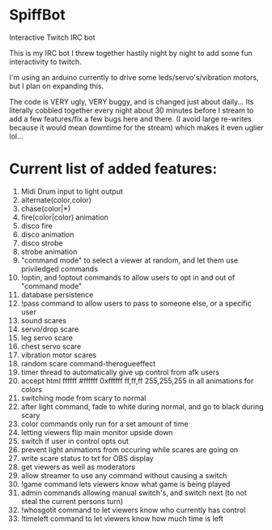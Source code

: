 SpiffBot
========

Interactive Twitch IRC bot

This is my IRC bot I threw together hastily night by night to add some fun interactivity to twitch.

I'm using an arduino currently to drive some leds/servo's/vibration motors, but I plan on expanding this.

The code is VERY ugly, VERY buggy, and is changed just about daily... Its literally cobbled together every night about 30 minutes before I stream to add a few features/fix a few bugs here and there. (I avoid large re-writes because it would mean downtime for the stream) which makes it even uglier lol...

<h1>Current list of added features:</h1>
<ol>
<li>Midi Drum input to light output</li>
<li>alternate(color,color)</li>
<li>chase(color|*)</li>
<li>fire(color|color) animation</li>
<li>disco fire</li>
<li>disco animation</li>
<li>disco strobe</li>
<li>strobe animation</li>
<li>"command mode" to select a viewer at random, and let them use priviledged commands</li>
<li>!optin, and !optout commands to allow users to opt in and out of "command mode"</li>
<li>database persistence</li>
<li>!pass command to allow users to pass to someone else, or a specific user</li>
<li>sound scares</li>
<li>servo/drop scare</li>
<li>leg servo scare</li>
<li>chest servo scare</li>
<li>vibration motor scares</li>
<li>random scare command-therogueeffect</li>
<li>timer thread to automatically give up control from afk users</li>
<li>accept html ffffff #ffffff 0xffffff ff,ff,ff 255,255,255 in all animations for colors </li>
<li>switching mode from scary to normal</li>
<li>after light command, fade to white during normal, and go to black during scary</li>
<li>color commands only run for a set amount of time</li>
<li>letting viewers flip main monitor upside down</li>
<li>switch if user in control opts out</li>
<li>prevent light animations from occuring while scares are going on</li>
<li>write scare status to txt for OBS display</li>
<li>get viewers as well as moderators</li>
<li>allow streamer to use any command without causing a switch</li>
<li>!game command lets viewers know what game is being played</li>
<li>admin commands allowing manual switch's, and switch next (to not steal the current persons turn)</li>
<li>!whosgotit command to let viewers know who currently has control</li>
<li>!timeleft command to let viewers know how much time is left</li>
</ol>
